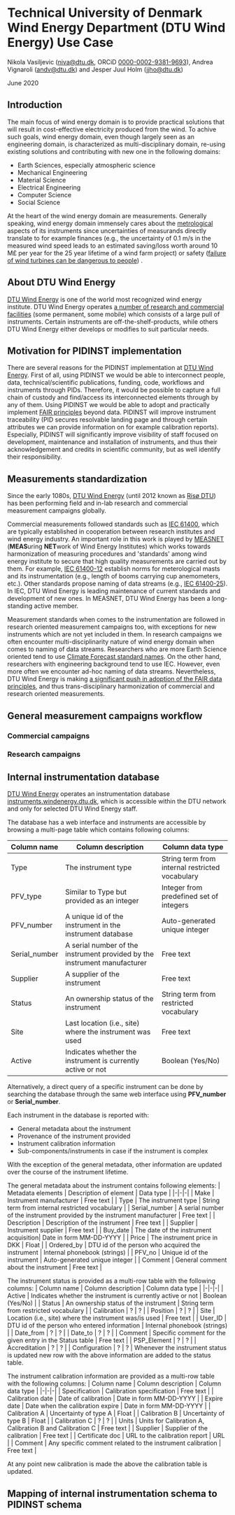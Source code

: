 # Technical University of Denmark Wind Energy Department (DTU Wind Energy) Use Case

Nikola Vasiljevic (niva@dtu.dk, ORCiD [0000-0002-9381-9693](https://orcid.org/0000-0002-9381-9693)), Andrea Vignaroli (andv@dtu.dk) and Jesper Juul Holm (jjho@dtu.dk)

June 2020

## Introduction
The main focus of wind energy domain is to provide practical solutions that will result in cost-effective electricity produced from the wind.
To achive such goals, wind energy domain, even though largely seen as an engineering domain, is characterized as  multi-disciplinary domain, re-using existing solutions and contributing with new one in the following domains:
- Earth Sciences, especially atmospheric science
- Mechanical Engineering
- Material Science
- Electrical Engineering
- Computer Science
- Social Science

At the heart of the wind energy domain are measurements. Generally speaking, wind energy domain immensely cares about the [metrological](https://en.wikipedia.org/wiki/Metrology) aspects of its instruments since uncertainties of measurands directly translate to for example finances (e.g., the uncertainty of 0.1 m/s in the measured wind speed leads to an estimated saving/loss worth around 10 M£ per year for the 25 year lifetime of a wind farm project) or safety ([failure of wind turbines can be dangerous to people](https://www.youtube.com/watch?v=xwS-FH38Fqg)) .

## About DTU Wind Energy
[DTU Wind Energy](https://www.vindenergi.dtu.dk/english) is one of the world most recognized wind energy institute. DTU Wind Energy operates [a number of research and commercial facilities](https://www.vindenergi.dtu.dk/english/test-centers/research-facilities) (some permanent, some mobile) which consists of a large pull of instruments. Certain instruments are off-the-shelf-products, while others DTU Wind Energy either develops or modifies to suit particular needs.

## Motivation for PIDINST implementation

There are several reasons for the PIDINST implementation at [DTU Wind Energy](https://www.vindenergi.dtu.dk/english). First of all, using PIDINST we would be able to interconnect people, data, technical/scientific publications, funding, code, workflows and instruments through PIDs. Therefore, it would be possible to capture a full chain of custody and find/access its interconnected elements through by any of them. Using PIDINST we would be able to adopt and practically implement [FAIR principles](https://www.nature.com/articles/sdata201618) beyond data. PIDINST will improve instrument traceability (PID secures resolvable landing page and through certain attributes we can provide information on for example calibration reports). Especially, PIDINST will significantly improve visibility of staff focused on development, maintenance and installation of instruments, and thus their acknowledgement and credits in scientific community, but as well identify their responsibility.

## Measurements standardization
Since the early 1080s, [DTU Wind Energy](https://www.vindenergi.dtu.dk/english) (until 2012 known as [Risø DTU](https://en.wikipedia.org/wiki/Ris%C3%B8_DTU_National_Laboratory_for_Sustainable_Energy)) has been performing field and in-lab research and commercial measurement campaigns globally.

Commercial measurements followed standards such as [IEC 61400](https://en.wikipedia.org/wiki/IEC_61400), which are typically established in cooperation between research institutes and wind energy industry. An important role in this work is played by [MEASNET](http://www.measnet.com/) (**MEAS**uring **NET**work of Wind Energy Institutes) which works towards harmonization of measuring procedures and 'standards' among wind energy institute to secure that high quality measurements are carried out by them. For example, [IEC 61400-12](https://webstore.iec.ch/publication/26603) establish norms for meterological masts and its instrumentation (e.g., length of booms carrying cup anemometers, etc.). Other standards propose naming of data streams (e.g., [IEC 61400-25](https://en.wikipedia.org/wiki/IEC_61400-25)). In IEC, DTU Wind Energy is leading maintenance of current standards and development of new ones. In MEASNET, DTU Wind Energy has been a long-standing active member.

Measurement standards when comes to the instrumentation are followed in research oriented measurement campaigns too, with exceptions for new instruments which are not yet included in them. In research campaigns we often encounter multi-disciplinarity nature of wind energy domain when comes to naming of data streams. Researchers who are more Earth Science oriented tend to use [Climate Forecast standard names](http://cfconventions.org/standard-names.html). On the other hand, researchers with engineering background tend to use IEC. However, even more often we encounter ad-hoc naming of data streams. Nevertheless, DTU Wind Energy is making [a significant push in adoption of the FAIR data principles](https://zenodo.org/record/3865225), and thus trans-disciplinary harmonization of commercial and research oriented measurements.

## General measurement campaigns workflow

### Commercial campaigns


### Research campaigns


## Internal instrumentation database
[DTU Wind Energy](https://www.vindenergi.dtu.dk/english) operates an instrumentation database [instruments.windenergy.dtu.dk](instruments.windenergy.dtu.dk), which is accessible within the DTU network and only for selected DTU Wind Energy staff.

The database has a web interface and instruments are accessible  by browsing a multi-page table which contains following columns:

| Column name | Column description | Column data type |
|-|-|-|
| Type | The instrument type | String term from internal restricted vocabulary |
| PFV_type | Similar to Type but provided as an integer | Integer from predefined set of integers |
| PFV_number | A unique id of the instrument in the instrument database | Auto-generated unique integer |
| Serial_number | A serial number of the instrument provided by the instrument manufacturer | Free text |
| Supplier | A supplier of the instrument | Free text |
| Status | An ownership status of the instrument | String term from restricted vocabulary |
| Site | Last location (i.e., site) where the instrument was used | Free text |
| Active | Indicates whether the instrument is currently active or not | Boolean (Yes/No) |

Alternatively, a direct query of a specific instrument can be done by searching the database through the same web interface using **PFV_number** or **Serial_number**.

Each instrument in the database is reported with:
- General metadata about the instrument
- Provenance of the instrument provided
- Instrument calibration information
- Sub-components/instruments in case if the instrument is complex

With the exception of the general metadata, other information are updated over the course of the instrument lifetime.

The general metadata about the instrument contains following elements:
| Metadata elements | Description of element | Data type |
|-|-|-|
| Make | Instrument manufacturer | Free text |
| Type | The instrument type | String term from internal restricted vocabulary |
| Serial_number | A serial number of the instrument provided by the instrument manufacturer | Free text |
| Description | Description of the instrument | Free text |
| Supplier | Instrument supplier | Free text |
| Buy_date | The date of the instrument acquisition| Date in form MM-DD-YYYY |
| Price | The instrument price in DKK | Float |
| Ordered_by | DTU id of the person who acquired the instrument | Internal phonebook (strings) |
| PFV_no | Unique id of the instrument | Auto-generated unique integer |
| Comment | General comment about the instrument | Free text |

The instrument status is provided as a multi-row table with the following columns:
| Column name | Column description | Column data type |
|-|-|-|
| Active | Indicates whether the instrument is currently active or not | Boolean (Yes/No) |
| Status | An ownership status of the instrument | String term from restricted vocabulary |
| Calibration | ? | ? |
| Position | ? | ? |
| Site | Location (i.e., site) where the instrument was/is used | Free text |
| User_ID | DTU id of the person who entered information | Internal phonebook (strings) |
| Date_from | ? | ? |
| Date_to | ? | ? |
| Comment | Specific comment for the given entry in the Status table | Free text |
| PSP_Element | ? | ? |
| Accreditation | ? | ? |
| Configuration | ? | ? |
Whenever the instrument status is updated new row with the above information are added to the status table.

The instrument calibration information are provided as a multi-row table with the following columns:
| Column name | Column description | Column data type |
|-|-|-|
| Specification | Calibration specification | Free text |
| Calibration date | Date of calibration | Date in form MM-DD-YYYY |
| Expire date | Date when the calibration expire | Date in form MM-DD-YYYY |
| Calibration A | Uncertainty of type A | Float |
| Calibration B | Uncertainty of type B | Float |
| Calibration C | ? | ? |
| Units | Units for Calibration A, Calibration B and Calibration C | Free text |
| Supplier | Supplier of the calibration | Free text |
| Certificate doc | URL to the calibration report | URL |
| Comment | Any specific comment related to the instrument calibration | Free text |

At any point new calibration is made the above the calibration table is updated.

## Mapping of internal instrumentation schema to PIDINST schema